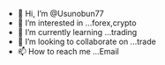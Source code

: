 - 👋 Hi, I’m @Usunobun77
- 👀 I’m interested in ...forex,crypto
- 🌱 I’m currently learning ...trading
- 💞️ I’m looking to collaborate on ...trade
- 📫 How to reach me ...Email

<!---
Usunobun77/Usunobun77 is a ✨ special ✨ repository because its `README.md` (this file) appears on your GitHub profile.
You can click the Preview link to take a look at your changes.
--->
